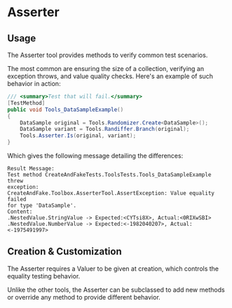 # Asserter

## Usage

The Asserter tool provides methods to verify common test scenarios.

The most common are ensuring the size of a collection, verifying an
exception throws, and value quality checks. Here's an example of such
behavior in action:

```c#
/// <summary>Test that will fail.</summary>
[TestMethod]
public void Tools_DataSampleExample()
{
    DataSample original = Tools.Randomizer.Create<DataSample>();
    DataSample variant = Tools.Randiffer.Branch(original);
    Tools.Asserter.Is(original, variant);
}
```

Which gives the following message detailing the differences:

```
Result Message:
Test method CreateAndFakeTests.ToolsTests.Tools_DataSampleExample threw
exception:
CreateAndFake.Toolbox.AsserterTool.AssertException: Value equality failed
for type 'DataSample'.
Content:
.NestedValue.StringValue -> Expected:<CYTsi8X>, Actual:<0RIXwSBI>
.NestedValue.NumberValue -> Expected:<-1982040207>, Actual:<-1975491997>
```

## Creation & Customization

The Asserter requires a Valuer to be given at creation, which controls the
equality testing behavior.

Unlike the other tools, the Asserter can be subclassed to add new methods
or override any method to provide different behavior.

